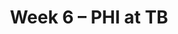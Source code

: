 ---
layout: game
title: Week 6 – PHI at TB
season: 2013
game_id: 2013_06_PHI_TB
away_team: PHI
home_team: TB
---